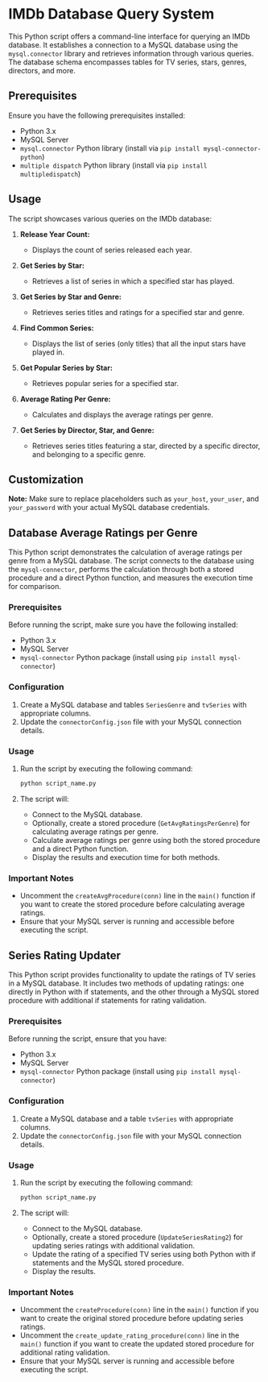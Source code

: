 # IMDb Database Query System

This Python script offers a command-line interface for querying an IMDb database. It establishes a connection to a MySQL database using the `mysql.connector` library and retrieves information through various queries. The database schema encompasses tables for TV series, stars, genres, directors, and more.

## Prerequisites

Ensure you have the following prerequisites installed:

- Python 3.x
- MySQL Server
- `mysql.connector` Python library (install via `pip install mysql-connector-python`)
- `multiple dispatch` Python library (install via `pip install multipledispatch`)

## Usage

The script showcases various queries on the IMDb database:

1. **Release Year Count:**
   - Displays the count of series released each year.

2. **Get Series by Star:**
   - Retrieves a list of series in which a specified star has played.

3. **Get Series by Star and Genre:**
   - Retrieves series titles and ratings for a specified star and genre.

4. **Find Common Series:**
   - Displays the list of series (only titles) that all the input stars have played in.

5. **Get Popular Series by Star:**
   - Retrieves popular series for a specified star.

6. **Average Rating Per Genre:**
   - Calculates and displays the average ratings per genre.

7. **Get Series by Director, Star, and Genre:**
   - Retrieves series titles featuring a star, directed by a specific director, and belonging to a specific genre.

## Customization

**Note:** Make sure to replace placeholders such as `your_host`, `your_user`, and `your_password` with your actual MySQL database credentials.

## Database Average Ratings per Genre

This Python script demonstrates the calculation of average ratings per genre from a MySQL database. The script connects to the database using the `mysql-connector`, performs the calculation through both a stored procedure and a direct Python function, and measures the execution time for comparison.

### Prerequisites

Before running the script, make sure you have the following installed:

- Python 3.x
- MySQL Server
- `mysql-connector` Python package (install using `pip install mysql-connector`)

### Configuration

1. Create a MySQL database and tables `SeriesGenre` and `tvSeries` with appropriate columns.
2. Update the `connectorConfig.json` file with your MySQL connection details.

### Usage

1. Run the script by executing the following command:

   ```bash
   python script_name.py
   ```

2. The script will:

   - Connect to the MySQL database.
   - Optionally, create a stored procedure (`GetAvgRatingsPerGenre`) for calculating average ratings per genre.
   - Calculate average ratings per genre using both the stored procedure and a direct Python function.
   - Display the results and execution time for both methods.

### Important Notes

- Uncomment the `createAvgProcedure(conn)` line in the `main()` function if you want to create the stored procedure before calculating average ratings.
- Ensure that your MySQL server is running and accessible before executing the script.

## Series Rating Updater

This Python script provides functionality to update the ratings of TV series in a MySQL database. It includes two methods of updating ratings: one directly in Python with if statements, and the other through a MySQL stored procedure with additional if statements for rating validation.

### Prerequisites

Before running the script, ensure that you have:

- Python 3.x
- MySQL Server
- `mysql-connector` Python package (install using `pip install mysql-connector`)

### Configuration

1. Create a MySQL database and a table `tvSeries` with appropriate columns.
2. Update the `connectorConfig.json` file with your MySQL connection details.

### Usage

1. Run the script by executing the following command:

   ```bash
   python script_name.py
   ```

2. The script will:

   - Connect to the MySQL database.
   - Optionally, create a stored procedure (`UpdateSeriesRating2`) for updating series ratings with additional validation.
   - Update the rating of a specified TV series using both Python with if statements and the MySQL stored procedure.
   - Display the results.

### Important Notes

- Uncomment the `createProcedure(conn)` line in the `main()` function if you want to create the original stored procedure before updating series ratings.
- Uncomment the `create_update_rating_procedure(conn)` line in the `main()` function if you want to create the updated stored procedure for additional rating validation.
- Ensure that your MySQL server is running and accessible before executing the script.
